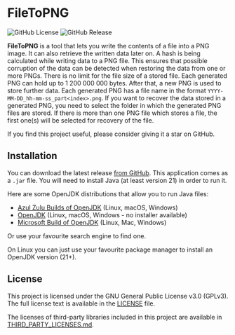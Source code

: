 # FileToPNG

![GitHub License](https://img.shields.io/github/license/Justus-D/FileToPNG)
![GitHub Release](https://img.shields.io/github/v/release/Justus-D/FileToPNG?sort=semver&filter=v*)

**FileToPNG** is a tool that lets you write the contents of a file
into a PNG image. It can also retrieve the written data later on.
A hash is being calculated while writing data to a PNG file. This
ensures that possible corruption of the data can be detected
when restoring the data from one or more PNGs. There is no limit
for the file size of a stored file. Each generated PNG can hold
up to 1 200 000 000 bytes. After that, a new PNG is used to store
further data. Each generated PNG has a file name in the format
<code>YYYY-MM-DD_hh-mm-ss_part&lt;index&gt;.png</code>.
If you want to recover the data stored in a generated PNG, you need
to select the folder in which the generated PNG files are stored.
If there is more than one PNG file which stores a file, the first
one(s) will be selected for recovery of the file.

If you find this project useful, please consider giving it a star on GitHub.

## Installation

You can download the latest release [from GitHub](https://github.com/Justus-D/FileToPNG/releases/latest).
This application comes as a `.jar` file. You will need to install Java
(at least version 21) in order to run it.

Here are some OpenJDK distributions that allow you to run Java files:
- [Azul Zulu Builds of OpenJDK](https://www.azul.com/downloads/#zulu) (Linux, macOS, Windows)
- [OpenJDK](https://jdk.java.net/21/) (Linux, macOS, Windows - no installer available)
- [Microsoft Build of OpenJDK](https://learn.microsoft.com/de-de/java/openjdk/download#openjdk-21) (Linux, Mac, Windows)

Or use your favourite search engine to find one.

On Linux you can just use your favourite package manager to install
an OpenJDK version (21+).

## License

This project is licensed under the GNU General Public License v3.0 (GPLv3).
The full license text is available in the [LICENSE](LICENSE) file.

The licenses of third-party libraries included in this project are available
in [THIRD_PARTY_LICENSES.md](THIRD_PARTY_LICENSES.md).

